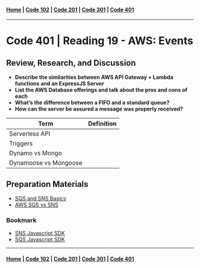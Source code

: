 #### [Home](../README.md) | [Code 102](../102main.md) | [Code 201](../201main.md) | [Code 301](../301main.md) | [Code 401](../401main.md)

---

# Code 401 | Reading 19 - AWS: Events

## Review, Research, and Discussion

-   **Describe the similarities between AWS API Gateway + Lambda functions and an ExpressJS Server**
-   **List the AWS Database offerings and talk about the pros and cons of each**
-   **What’s the difference between a FIFO and a standard queue?**
-   **How can the server be assured a message was properly received?**

| Term                  | Definition |
| --------------------- | ---------- |
| Serverless API        |            |
| Triggers              |            |
| Dynamo vs Mongo       |            |
| Dynamoose vs Mongoose |            |

## Preparation Materials

-   [SQS and SNS Basics](https://www.youtube.com/watch?v=UesxWuZMZqI)
-   [AWS SQS vs SNS](https://medium.com/awesome-cloud/aws-difference-between-sqs-and-sns-61a397bf76c5)

### Bookmark

-   [SNS Javascript SDK](https://docs.aws.amazon.com/AWSJavaScriptSDK/latest/AWS/SNS.html)
-   [SQS Javascript SDK](https://docs.aws.amazon.com/AWSJavaScriptSDK/latest/AWS/SQS.html)

---

#### [Home](../README.md) | [Code 102](../102main.md) | [Code 201](../201main.md) | [Code 301](../301main.md) | [Code 401](../401main.md)
